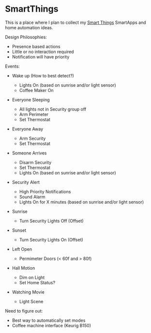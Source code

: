 SmartThings
===========
This is a place where I plan to collect my [Smart Things](http://www.smartthings.com/) SmartApps and home automation ideas.

Design Philosophies:
- Presence based actions
- Little or no interaction required
- Notification will have priority

Events:
- Wake up (How to best detect?)
  - Lights On (based on sunrise and/or light sensor)
  - Coffee Maker On

- Everyone Sleeping
  - All lights not in Security group off
  - Arm Perimeter
  - Set Thermostat

- Everyone Away
  - Arm Security
  - Set Thermostat
  
- Someone Arrives
  - Disarm Security
  - Set Thermostat
  - Lights On (based on sunrise and/or light sensor)

- Security Alert
  - High Priority Notifications
  - Sound Alarm
  - Lights On for X minutes (based on sunrise and/or light sensor)

- Sunrise 
  - Turn Security Lights Off (Offset)

- Sunset
  - Turn Security Lights On (Offset)

- Left Open 
  - Permimeter Doors (< 60f and > 80f)

- Hall Motion
  - Dim on Light
  - Set Home Status?

- Watching Movie
  - Light Scene

Need to figure out:
- Best way to automatically set modes
- Coffee machine interface (Keurig B150)
  
